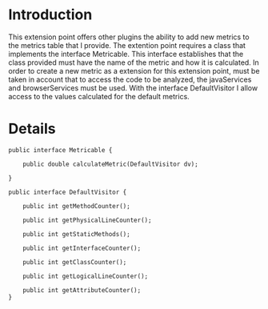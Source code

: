 # Introduction #

This extension point offers other plugins the ability to add new metrics to the metrics table that I provide. The extention point requires a class that implements the interface Metricable. This interface establishes that the class provided must have the name of the metric and how it is calculated. In order to create a new metric as a extension for this extension point, must be taken in account that to access the code to be analyzed, the javaServices and browserServices must be used. With the interface DefaultVisitor I allow access to the values calculated for the default metrics.

# Details #
```
public interface Metricable {

	public double calculateMetric(DefaultVisitor dv);
	
}

public interface DefaultVisitor {

	public int getMethodCounter();

	public int getPhysicalLineCounter();

	public int getStaticMethods();

	public int getInterfaceCounter();

	public int getClassCounter();

	public int getLogicalLineCounter();

	public int getAttributeCounter();	
}


```